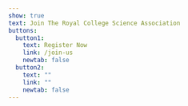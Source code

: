 ```yaml
---
show: true
text: Join The Royal College Science Association
buttons:
  button1:
    text: Register Now
    link: /join-us
    newtab: false
  button2:
    text: ""
    link: ""
    newtab: false
---
```

